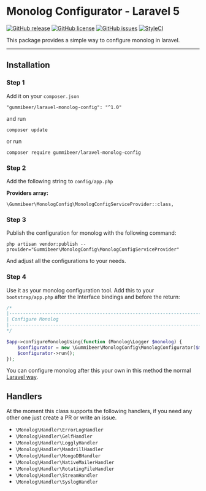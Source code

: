 # Monolog Configurator - Laravel 5

[![GitHub release](https://img.shields.io/github/release/Gummibeer/laravel-monolog-config.svg?style=flat-square)](https://github.com/Gummibeer/laravel-monolog-config/releases)
[![GitHub license](https://img.shields.io/badge/license-MIT-blue.svg?style=flat-square)](https://raw.githubusercontent.com/Gummibeer/laravel-monolog-config/master/LICENSE)
[![GitHub issues](https://img.shields.io/github/issues/Gummibeer/laravel-monolog-config.svg?style=flat-square)](https://github.com/Gummibeer/laravel-monolog-config/issues)
[![StyleCI](https://styleci.io/repos/67026923/shield)](https://styleci.io/repos/67026923)

This package provides a simple way to configure monolog in laravel.

-----

## Installation

### Step 1

Add it on your `composer.json`

```
"gummibeer/laravel-monolog-config": "^1.0"
```

and run

```
composer update
```

or run

```
composer require gummibeer/laravel-monolog-config
```

### Step 2

Add the following string to `config/app.php`

**Providers array:**

```
\Gummibeer\MonologConfig\MonologConfigServiceProvider::class,
```

### Step 3

Publish the configuration for monolog with the following command:

```
php artisan vendor:publish --provider="Gummibeer\MonologConfig\MonologConfigServiceProvider"
```

And adjust all the configurations to your needs.

### Step 4

Use it as your monolog configuration tool. Add this to your `bootstrap/app.php` after the Interface bindings and before the return:

```php
/*
|--------------------------------------------------------------------------
| Configure Monolog
|--------------------------------------------------------------------------
*/

$app->configureMonologUsing(function (Monolog\Logger $monolog) {
    $configurator = new \Gummibeer\MonologConfig\MonologConfigurator($monolog);
    $configurator->run();
});
```

You can configure monolog after this your own in this method the normal [Laravel way](https://laravel.com/docs/5.2/errors#configuration).

## Handlers

At the moment this class supports the following handlers, if you need any other one just create a PR or write an issue.

* `\Monolog\Handler\ErrorLogHandler`
* `\Monolog\Handler\GelfHandler`
* `\Monolog\Handler\LogglyHandler`
* `\Monolog\Handler\MandrillHandler`
* `\Monolog\Handler\MongoDBHandler`
* `\Monolog\Handler\NativeMailerHandler`
* `\Monolog\Handler\RotatingFileHandler`
* `\Monolog\Handler\StreamHandler`
* `\Monolog\Handler\SyslogHandler`
